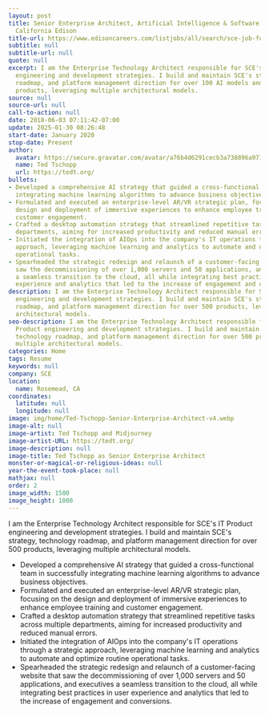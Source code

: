 ```yaml
---
layout: post
title: Senior Enterprise Architect, Artificial Intelligence & Software at Southern
  California Edison
title-url: https://www.edisoncareers.com/listjobs/all/search/sce-job-function/information-technology/
subtitle: null
subtitle-url: null
quote: null
excerpt: I am the Enterprise Technology Architect responsible for SCE's IT Product
  engineering and development strategies. I build and maintain SCE's strategy, technology
  roadmap, and platform management direction for over 100 AI models and 500 software
  products, leveraging multiple architectural models.
source: null
source-url: null
call-to-action: null
date: 2018-06-03 07:11:42-07:00
update: 2025-01-30 08:26:48
start-date: January 2020
stop-date: Present
author:
  avatar: https://secure.gravatar.com/avatar/a76b4d6291cecb3a738896a971bfb903?s=512&d=mp&r=g
  name: Ted Tschopp
  url: https://tedt.org/
bullets:
- Developed a comprehensive AI strategy that guided a cross-functional team in successfully
  integrating machine learning algorithms to advance business objectives.
- Formulated and executed an enterprise-level AR/VR strategic plan, focusing on the
  design and deployment of immersive experiences to enhance employee training and
  customer engagement.
- Crafted a desktop automation strategy that streamlined repetitive tasks across multiple
  departments, aiming for increased productivity and reduced manual errors.
- Initiated the integration of AIOps into the company's IT operations through a strategic
  approach, leveraging machine learning and analytics to automate and optimize routine
  operational tasks.
- Spearheaded the strategic redesign and relaunch of a customer-facing website that
  saw the decommissioning of over 1,000 servers and 50 applications, and executives
  a seamless transition to the cloud, all while integrating best practices in user
  experience and analytics that led to the increase of engagement and conversions.
description: I am the Enterprise Technology Architect responsible for SCE's IT Product
  engineering and development strategies. I build and maintain SCE's strategy, technology
  roadmap, and platform management direction for over 500 products, leveraging multiple
  architectural models.
seo-description: I am the Enterprise Technology Architect responsible for SCE's IT
  Product engineering and development strategies. I build and maintain SCE's strategy,
  technology roadmap, and platform management direction for over 500 products, leveraging
  multiple architectural models.
categories: Home
tags: Resume
keywords: null
company: SCE
location:
  name: Rosemead, CA
coordinates:
  latitude: null
  longitude: null
image: img/home/Ted-Tschopp-Senior-Enterprise-Architect-v4.webp
image-alt: null
image-artist: Ted Tschopp and Midjourney
image-artist-URL: https://tedt.org/
image-description: null
image-title: Ted Tschopp as Senior Enterprise Architect
monster-or-magical-or-religious-ideas: null
year-the-event-took-place: null
mathjax: null
order: 2
image_width: 1500
image_height: 1000
---
```

I am the Enterprise Technology Architect responsible for SCE's IT Product engineering and development strategies. I build and maintain SCE's strategy, technology roadmap, and platform management direction for over 500 products, leveraging multiple architectural models.

- Developed a comprehensive AI strategy that guided a cross-functional team in successfully integrating machine learning algorithms to advance business objectives.
- Formulated and executed an enterprise-level AR/VR strategic plan, focusing on the design and deployment of immersive experiences to enhance employee training and customer engagement.
- Crafted a desktop automation strategy that streamlined repetitive tasks across multiple departments, aiming for increased productivity and reduced manual errors.
- Initiated the integration of AIOps into the company's IT operations through a strategic approach, leveraging machine learning and analytics to automate and optimize routine operational tasks.
- Spearheaded the strategic redesign and relaunch of a customer-facing website that saw the decommissioning of over 1,000 servers and 50 applications, and executives a seamless transition to the cloud, all while integrating best practices in user experience and analytics that led to the increase of engagement and conversions.
